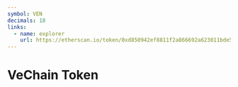 ```yaml
---
symbol: VEN
decimals: 18
links:
  - name: explorer
    url: https://etherscan.io/token/0xd850942ef8811f2a866692a623011bde52a462c1
---
```


# VeChain Token
